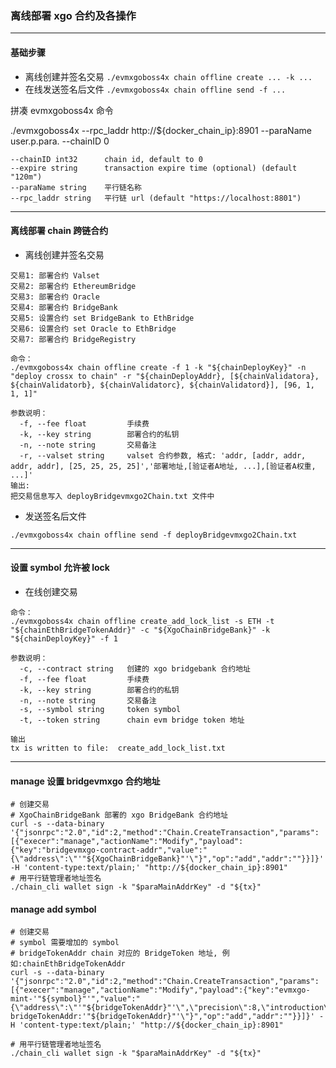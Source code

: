 ### 离线部署 xgo 合约及各操作

---

#### 基础步骤

- 离线创建并签名交易 `./evmxgoboss4x chain offline create ... -k ...`
- 在线发送签名后文件 `./evmxgoboss4x chain offline send -f ...`

拼凑 evmxgoboss4x 命令

./evmxgoboss4x --rpc_laddr http://${docker_chain_ip}:8901 --paraName user.p.para. --chainID 0

```
--chainID int32      chain id, default to 0
--expire string      transaction expire time (optional) (default "120m")
--paraName string    平行链名称
--rpc_laddr string   平行链 url (default "https://localhost:8801")
```

---

#### 离线部署 chain 跨链合约

- 离线创建并签名交易

```
交易1: 部署合约 Valset
交易2: 部署合约 EthereumBridge
交易3: 部署合约 Oracle
交易4: 部署合约 BridgeBank
交易5: 设置合约 set BridgeBank to EthBridge
交易6: 设置合约 set Oracle to EthBridge
交易7: 部署合约 BridgeRegistry

命令：
./evmxgoboss4x chain offline create -f 1 -k "${chainDeployKey}" -n "deploy crossx to chain" -r "${chainDeployAddr}, [${chainValidatora}, ${chainValidatorb}, ${chainValidatorc}, ${chainValidatord}], [96, 1, 1, 1]"

参数说明：
  -f, --fee float         手续费
  -k, --key string        部署合约的私钥
  -n, --note string       交易备注
  -r, --valset string     valset 合约参数, 格式: 'addr, [addr, addr, addr, addr], [25, 25, 25, 25]','部署地址,[验证者A地址, ...],[验证者A权重, ...]'
输出:
把交易信息写入 deployBridgevmxgo2Chain.txt 文件中
```

- 发送签名后文件

```
./evmxgoboss4x chain offline send -f deployBridgevmxgo2Chain.txt
```

---

#### 设置 symbol 允许被 lock

- 在线创建交易

```
命令：
./evmxgoboss4x chain offline create_add_lock_list -s ETH -t "${chainEthBridgeTokenAddr}" -c "${XgoChainBridgeBank}" -k "${chainDeployKey}" -f 1

参数说明：
  -c, --contract string   创建的 xgo bridgebank 合约地址
  -f, --fee float         手续费
  -k, --key string        部署合约的私钥
  -n, --note string       交易备注
  -s, --symbol string     token symbol
  -t, --token string      chain evm bridge token 地址

输出
tx is written to file:  create_add_lock_list.txt
```

---

#### manage 设置 bridgevmxgo 合约地址

```shell
# 创建交易
# XgoChainBridgeBank 部署的 xgo BridgeBank 合约地址
curl -s --data-binary '{"jsonrpc":"2.0","id":2,"method":"Chain.CreateTransaction","params":[{"execer":"manage","actionName":"Modify","payload":{"key":"bridgevmxgo-contract-addr","value":"{\"address\":\"'"${XgoChainBridgeBank}"'\"}","op":"add","addr":""}}]}' -H 'content-type:text/plain;' "http://${docker_chain_ip}:8901"
# 用平行链管理者地址签名
./chain_cli wallet sign -k "$paraMainAddrKey" -d "${tx}"
```

#### manage add symbol

```shell
# 创建交易
# symbol 需要增加的 symbol
# bridgeTokenAddr chain 对应的 BridgeToken 地址, 例如:chainEthBridgeTokenAddr
curl -s --data-binary '{"jsonrpc":"2.0","id":2,"method":"Chain.CreateTransaction","params":[{"execer":"manage","actionName":"Modify","payload":{"key":"evmxgo-mint-'"${symbol}"'","value":"{\"address\":\"'"${bridgeTokenAddr}"'\",\"precision\":8,\"introduction\":\"symbol:'"${symbol}"', bridgeTokenAddr:'"${bridgeTokenAddr}"'\"}","op":"add","addr":""}}]}' -H 'content-type:text/plain;' "http://${docker_chain_ip}:8901"

# 用平行链管理者地址签名
./chain_cli wallet sign -k "$paraMainAddrKey" -d "${tx}"
```
